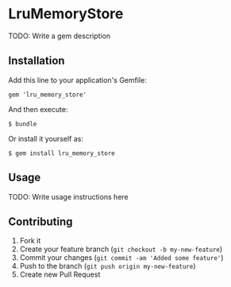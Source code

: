 # LruMemoryStore

TODO: Write a gem description

## Installation

Add this line to your application's Gemfile:

    gem 'lru_memory_store'

And then execute:

    $ bundle

Or install it yourself as:

    $ gem install lru_memory_store

## Usage

TODO: Write usage instructions here

## Contributing

1. Fork it
2. Create your feature branch (`git checkout -b my-new-feature`)
3. Commit your changes (`git commit -am 'Added some feature'`)
4. Push to the branch (`git push origin my-new-feature`)
5. Create new Pull Request
